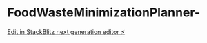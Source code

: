 # FoodWasteMinimizationPlanner-

[Edit in StackBlitz next generation editor ⚡️](https://stackblitz.com/~/github.com/KosukeMiyazato/FoodWasteMinimizationPlanner-)